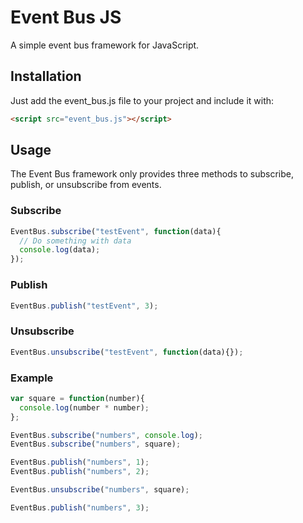 # Event Bus JS

A simple event bus framework for JavaScript.


## Installation
Just add the event_bus.js file to your project and include it with:

```html
<script src="event_bus.js"></script>
```

## Usage
The Event Bus framework only provides three methods to subscribe, publish, or unsubscribe from events.

### Subscribe
```javascript
EventBus.subscribe("testEvent", function(data){
  // Do something with data
  console.log(data);
});
```

### Publish
```javascript
EventBus.publish("testEvent", 3);
```

### Unsubscribe
```javascript
EventBus.unsubscribe("testEvent", function(data){});
```

### Example
```javascript
var square = function(number){
  console.log(number * number);
};

EventBus.subscribe("numbers", console.log);
EventBus.subscribe("numbers", square);

EventBus.publish("numbers", 1);
EventBus.publish("numbers", 2);

EventBus.unsubscribe("numbers", square);

EventBus.publish("numbers", 3);

```
